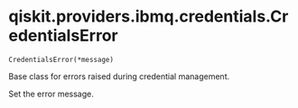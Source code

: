 # qiskit.providers.ibmq.credentials.CredentialsError

`CredentialsError(*message)`

Base class for errors raised during credential management.

Set the error message.
